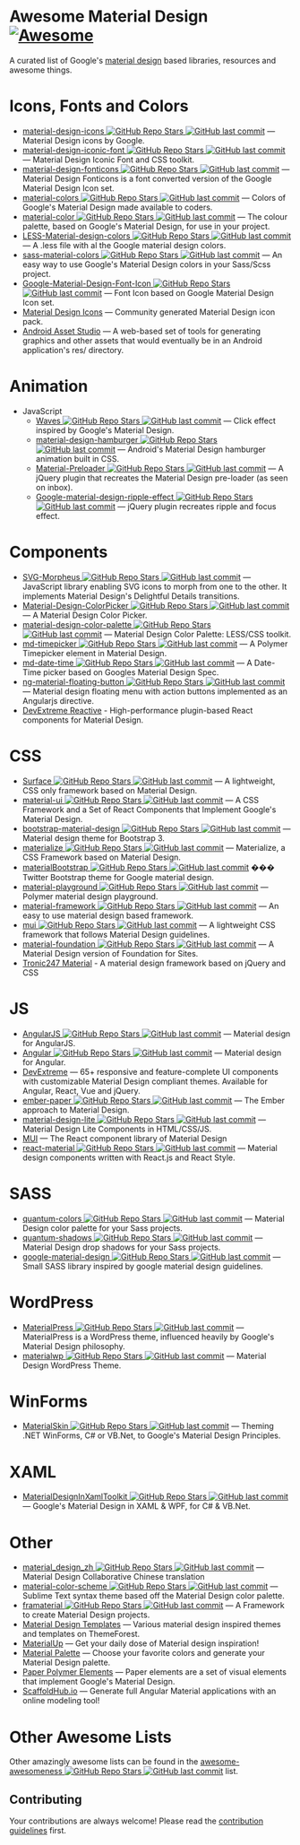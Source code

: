 # Awesome Material Design [![Awesome](https://cdn.rawgit.com/sindresorhus/awesome/d7305f38d29fed78fa85652e3a63e154dd8e8829/media/badge.svg)](https://github.com/sindresorhus/awesome)

A curated list of Google's [material design](http://www.google.com/design/spec) based libraries, resources and awesome things.

Icons, Fonts and Colors
==
  - [material-design-icons ![GitHub Repo Stars](https://img.shields.io/github/stars/google/material-design-icons) ![GitHub last commit](https://img.shields.io/github/last-commit/google/material-design-icons)](https://github.com/google/material-design-icons) — Material Design icons by Google.
  - [material-design-iconic-font ![GitHub Repo Stars](https://img.shields.io/github/stars/zavoloklom/material-design-iconic-font) ![GitHub last commit](https://img.shields.io/github/last-commit/zavoloklom/material-design-iconic-font)](https://github.com/zavoloklom/material-design-iconic-font) — Material Design Iconic Font and CSS toolkit.
  - [material-design-fonticons ![GitHub Repo Stars](https://img.shields.io/github/stars/designjockey/material-design-fonticons) ![GitHub last commit](https://img.shields.io/github/last-commit/designjockey/material-design-fonticons)](https://github.com/designjockey/material-design-fonticons) — Material Design Fonticons is a font converted version of the Google Material Design Icon set.
  - [material-colors ![GitHub Repo Stars](https://img.shields.io/github/stars/shuhei/material-colors) ![GitHub last commit](https://img.shields.io/github/last-commit/shuhei/material-colors)](https://github.com/shuhei/material-colors) — Colors of Google's Material Design made available to coders.
  - [material-color ![GitHub Repo Stars](https://img.shields.io/github/stars/mrmlnc/material-color) ![GitHub last commit](https://img.shields.io/github/last-commit/mrmlnc/material-color)](https://github.com/mrmlnc/material-color) — The colour palette, based on Google's Material Design, for use in your project.
  - [LESS-Material-design-colors ![GitHub Repo Stars](https://img.shields.io/github/stars/tisign/LESS-Material-design-colors) ![GitHub last commit](https://img.shields.io/github/last-commit/tisign/LESS-Material-design-colors)](https://github.com/tisign/LESS-Material-design-colors) — A .less file with al the Google material design colors.
  - [sass-material-colors ![GitHub Repo Stars](https://img.shields.io/github/stars/minusfive/sass-material-colors) ![GitHub last commit](https://img.shields.io/github/last-commit/minusfive/sass-material-colors)](https://github.com/minusfive/sass-material-colors) — An easy way to use Google's Material Design colors in your Sass/Scss project.
  - [Google-Material-Design-Font-Icon ![GitHub Repo Stars](https://img.shields.io/github/stars/Seb-L/Google-Material-Design-Font-Icon) ![GitHub last commit](https://img.shields.io/github/last-commit/Seb-L/Google-Material-Design-Font-Icon)](https://github.com/Seb-L/Google-Material-Design-Font-Icon) — Font Icon based on Google Material Design Icon set.
  - [Material Design Icons](https://materialdesignicons.com/) — Community generated Material Design icon pack.
  - [Android Asset Studio](https://romannurik.github.io/AndroidAssetStudio/) — A web-based set of tools for generating graphics and other assets that would eventually be in an Android application's res/ directory.

Animation
==
  - JavaScript
    - [Waves ![GitHub Repo Stars](https://img.shields.io/github/stars/fians/Waves) ![GitHub last commit](https://img.shields.io/github/last-commit/fians/Waves)](https://github.com/fians/Waves) — Click effect inspired by Google's Material Design.
    - [material-design-hamburger ![GitHub Repo Stars](https://img.shields.io/github/stars/swirlycheetah/material-design-hamburger) ![GitHub last commit](https://img.shields.io/github/last-commit/swirlycheetah/material-design-hamburger)](https://github.com/swirlycheetah/material-design-hamburger) — Android's Material Design hamburger animation built in CSS.
    - [Material-Preloader ![GitHub Repo Stars](https://img.shields.io/github/stars/aarondo/Material-Preloader) ![GitHub last commit](https://img.shields.io/github/last-commit/aarondo/Material-Preloader)](https://github.com/aarondo/Material-Preloader) — A jQuery plugin that recreates the Material Design pre-loader (as seen on inbox).
    - [Google-material-design-ripple-effect ![GitHub Repo Stars](https://img.shields.io/github/stars/ninox92/Google-material-design-ripple-effect) ![GitHub last commit](https://img.shields.io/github/last-commit/ninox92/Google-material-design-ripple-effect)](https://github.com/ninox92/Google-material-design-ripple-effect) — jQuery plugin recreates ripple and focus effect.
  
Components
==
  - [SVG-Morpheus ![GitHub Repo Stars](https://img.shields.io/github/stars/alexk111/SVG-Morpheus) ![GitHub last commit](https://img.shields.io/github/last-commit/alexk111/SVG-Morpheus)](https://github.com/alexk111/SVG-Morpheus) — JavaScript library enabling SVG icons to morph from one to the other. It implements Material Design's Delightful Details transitions.
  - [Material-Design-ColorPicker ![GitHub Repo Stars](https://img.shields.io/github/stars/Fraina/Material-Design-ColorPicker) ![GitHub last commit](https://img.shields.io/github/last-commit/Fraina/Material-Design-ColorPicker)](https://github.com/Fraina/Material-Design-ColorPicker) — A Material Design Color Picker.
  - [material-design-color-palette ![GitHub Repo Stars](https://img.shields.io/github/stars/zavoloklom/material-design-color-palette) ![GitHub last commit](https://img.shields.io/github/last-commit/zavoloklom/material-design-color-palette)](https://github.com/zavoloklom/material-design-color-palette) — Material Design Color Palette: LESS/CSS toolkit.
  - [md-timepicker ![GitHub Repo Stars](https://img.shields.io/github/stars/dotlouis/md-timepicker) ![GitHub last commit](https://img.shields.io/github/last-commit/dotlouis/md-timepicker)](https://github.com/dotlouis/md-timepicker) — A Polymer Timepicker element in Material Design.
  - [md-date-time ![GitHub Repo Stars](https://img.shields.io/github/stars/SimeonC/md-date-time) ![GitHub last commit](https://img.shields.io/github/last-commit/SimeonC/md-date-time)](https://github.com/SimeonC/md-date-time) — A Date-Time picker based on Googles Material Design Spec.
  - [ng-material-floating-button ![GitHub Repo Stars](https://img.shields.io/github/stars/nobitagit/ng-material-floating-button) ![GitHub last commit](https://img.shields.io/github/last-commit/nobitagit/ng-material-floating-button)](https://github.com/nobitagit/ng-material-floating-button) — Material design floating menu with action buttons implemented as an Angularjs directive.
  - [DevExtreme Reactive](https://devexpress.github.io/devextreme-reactive/react) - High-performance plugin-based React components for Material Design.


CSS
==
  - [Surface ![GitHub Repo Stars](https://img.shields.io/github/stars/mildrenben/surface) ![GitHub last commit](https://img.shields.io/github/last-commit/mildrenben/surface)](https://github.com/mildrenben/surface) — A lightweight, CSS only framework based on Material Design.
  - [material-ui ![GitHub Repo Stars](https://img.shields.io/github/stars/callemall/material-ui) ![GitHub last commit](https://img.shields.io/github/last-commit/callemall/material-ui)](https://github.com/callemall/material-ui) — A CSS Framework and a Set of React Components that Implement Google's Material Design.
  - [bootstrap-material-design ![GitHub Repo Stars](https://img.shields.io/github/stars/FezVrasta/bootstrap-material-design) ![GitHub last commit](https://img.shields.io/github/last-commit/FezVrasta/bootstrap-material-design)](https://github.com/FezVrasta/bootstrap-material-design) — Material design theme for Bootstrap 3.
  - [materialize ![GitHub Repo Stars](https://img.shields.io/github/stars/Dogfalo/materialize) ![GitHub last commit](https://img.shields.io/github/last-commit/Dogfalo/materialize)](https://github.com/Dogfalo/materialize) — Materialize, a CSS Framework based on Material Design.
  - [materialBootstrap ![GitHub Repo Stars](https://img.shields.io/github/stars/throrin19/materialBootstrap) ![GitHub last commit](https://img.shields.io/github/last-commit/throrin19/materialBootstrap)](https://github.com/throrin19/materialBootstrap) ��� Twitter Bootstrap theme for Google material design.
  - [material-playground ![GitHub Repo Stars](https://img.shields.io/github/stars/ebidel/material-playground) ![GitHub last commit](https://img.shields.io/github/last-commit/ebidel/material-playground)](https://github.com/ebidel/material-playground) — Polymer material design playground.
  - [material-framework ![GitHub Repo Stars](https://img.shields.io/github/stars/nt1m/material-framework) ![GitHub last commit](https://img.shields.io/github/last-commit/nt1m/material-framework)](https://github.com/nt1m/material-framework) — An easy to use material design based framework.
  - [mui ![GitHub Repo Stars](https://img.shields.io/github/stars/muicss/mui) ![GitHub last commit](https://img.shields.io/github/last-commit/muicss/mui)](https://github.com/muicss/mui) — A lightweight CSS framework that follows Material Design guidelines.
  - [material-foundation ![GitHub Repo Stars](https://img.shields.io/github/stars/eucalyptuss/material-foundation) ![GitHub last commit](https://img.shields.io/github/last-commit/eucalyptuss/material-foundation)](https://github.com/eucalyptuss/material-foundation) — A Material Design version of Foundation for Sites.
  - [Tronic247 Material](https://www.tronic247.com/material/) - A material design framework based on jQuery and CSS

JS
==
  - [AngularJS ![GitHub Repo Stars](https://img.shields.io/github/stars/angular/material) ![GitHub last commit](https://img.shields.io/github/last-commit/angular/material)](https://github.com/angular/material) — Material design for AngularJS.
  - [Angular ![GitHub Repo Stars](https://img.shields.io/github/stars/angular/material2) ![GitHub last commit](https://img.shields.io/github/last-commit/angular/material2)](https://github.com/angular/material2) — Material design for Angular.
  - [DevExtreme](https://js.devexpress.com) — 65+ responsive and feature-complete UI components with customizable Material Design compliant themes. Available for Angular, React, Vue and jQuery.
  - [ember-paper ![GitHub Repo Stars](https://img.shields.io/github/stars/miguelcobain/ember-paper) ![GitHub last commit](https://img.shields.io/github/last-commit/miguelcobain/ember-paper)](https://github.com/miguelcobain/ember-paper) — The Ember approach to Material Design.
  - [material-design-lite ![GitHub Repo Stars](https://img.shields.io/github/stars/google/material-design-lite) ![GitHub last commit](https://img.shields.io/github/last-commit/google/material-design-lite)](https://github.com/google/material-design-lite/) — Material Design Lite Components in HTML/CSS/JS.
  - [MUI](https://mui.com/) — The React component library of Material Design
  - [react-material ![GitHub Repo Stars](https://img.shields.io/github/stars/BerkeleyTrue/react-material) ![GitHub last commit](https://img.shields.io/github/last-commit/BerkeleyTrue/react-material)](https://github.com/BerkeleyTrue/react-material) — Material design components written with React.js and React Style.


SASS
==
  - [quantum-colors ![GitHub Repo Stars](https://img.shields.io/github/stars/nkpfstr/quantum-colors) ![GitHub last commit](https://img.shields.io/github/last-commit/nkpfstr/quantum-colors)](https://github.com/nkpfstr/quantum-colors) — Material Design color palette for your Sass projects.
  - [quantum-shadows ![GitHub Repo Stars](https://img.shields.io/github/stars/nkpfstr/quantum-shadows) ![GitHub last commit](https://img.shields.io/github/last-commit/nkpfstr/quantum-shadows)](https://github.com/nkpfstr/quantum-shadows) — Material Design drop shadows for your Sass projects.
  - [google-material-design ![GitHub Repo Stars](https://img.shields.io/github/stars/axyz/google-material-design) ![GitHub last commit](https://img.shields.io/github/last-commit/axyz/google-material-design)](https://github.com/axyz/google-material-design) — Small SASS library inspired by google material design guidelines.


WordPress
==
  - [MaterialPress ![GitHub Repo Stars](https://img.shields.io/github/stars/alexpatin/MaterialPress) ![GitHub last commit](https://img.shields.io/github/last-commit/alexpatin/MaterialPress)](https://github.com/alexpatin/MaterialPress) — MaterialPress is a WordPress theme, influenced heavily by Google's Material Design philosophy.
  - [materialwp ![GitHub Repo Stars](https://img.shields.io/github/stars/braginteractive/materialwp) ![GitHub last commit](https://img.shields.io/github/last-commit/braginteractive/materialwp)](https://github.com/braginteractive/materialwp) — Material Design WordPress Theme.
  
 WinForms
==
- [MaterialSkin ![GitHub Repo Stars](https://img.shields.io/github/stars/IgnaceMaes/MaterialSkin) ![GitHub last commit](https://img.shields.io/github/last-commit/IgnaceMaes/MaterialSkin)](https://github.com/IgnaceMaes/MaterialSkin) — Theming .NET WinForms, C# or VB.Net, to Google's Material Design Principles.

XAML
==
 - [MaterialDesignInXamlToolkit ![GitHub Repo Stars](https://img.shields.io/github/stars/ButchersBoy/MaterialDesignInXamlToolkit) ![GitHub last commit](https://img.shields.io/github/last-commit/ButchersBoy/MaterialDesignInXamlToolkit)](https://github.com/ButchersBoy/MaterialDesignInXamlToolkit) — Google's Material Design in XAML & WPF, for C# & VB.Net.

Other
==
  - [material_design_zh ![GitHub Repo Stars](https://img.shields.io/github/stars/1sters/material_design_zh) ![GitHub last commit](https://img.shields.io/github/last-commit/1sters/material_design_zh)](https://github.com/1sters/material_design_zh) — Material Design Collaborative Chinese translation
  - [material-color-scheme ![GitHub Repo Stars](https://img.shields.io/github/stars/paradox41/material-color-scheme) ![GitHub last commit](https://img.shields.io/github/last-commit/paradox41/material-color-scheme)](https://github.com/paradox41/material-color-scheme) — Sublime Text syntax theme based off the Material Design color palette.
  - [framaterial ![GitHub Repo Stars](https://img.shields.io/github/stars/Framaterial/framaterial) ![GitHub last commit](https://img.shields.io/github/last-commit/Framaterial/framaterial)](https://github.com/Framaterial/framaterial) — A Framework to create Material Design projects.
  - [Material Design Templates](http://themeforest.net/tags/material%20design) — Various material design inspired themes and templates on ThemeForest.
  - [MaterialUp](http://www.materialup.com/) — Get your daily dose of Material design inspiration!
  - [Material Palette](http://www.materialpalette.com/) — Choose your favorite colors and generate your Material Design palette.
  - [Paper Polymer Elements](https://elements.polymer-project.org/browse?package=paper-elements) — Paper elements are a set of visual elements that implement Google's Material Design.
  - [ScaffoldHub.io](https://scaffoldhub.io) — Generate full Angular Material applications with an online modeling tool!
  
# Other Awesome Lists
Other amazingly awesome lists can be found in the [awesome-awesomeness ![GitHub Repo Stars](https://img.shields.io/github/stars/bayandin/awesome-awesomeness) ![GitHub last commit](https://img.shields.io/github/last-commit/bayandin/awesome-awesomeness)](https://github.com/bayandin/awesome-awesomeness) list.

## Contributing

Your contributions are always welcome! Please read the [contribution guidelines](contributing.md) first.
